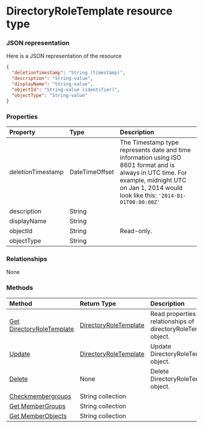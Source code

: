 # DirectoryRoleTemplate resource type



### JSON representation

Here is a JSON representation of the resource

<!-- {
  "blockType": "resource",
  "optionalProperties": [

  ],
  "@odata.type": "microsoft.graph.directoryroletemplate"
}-->

```json
{
  "deletionTimestamp": "String (timestamp)",
  "description": "String-value",
  "displayName": "String-value",
  "objectId": "String-value (identifier)",
  "objectType": "String-value"
}

```
### Properties
| Property	   | Type	|Description|
|:---------------|:--------|:----------|
|deletionTimestamp|DateTimeOffset|The Timestamp type represents date and time information using ISO 8601 format and is always in UTC time. For example, midnight UTC on Jan 1, 2014 would look like this: `'2014-01-01T00:00:00Z'`|
|description|String||
|displayName|String||
|objectId|String| Read-only.|
|objectType|String||

### Relationships
None


### Methods

| Method		   | Return Type	|Description|
|:---------------|:--------|:----------|
|[Get DirectoryRoleTemplate](../api/directoryroletemplate_get.md) | [DirectoryRoleTemplate](directoryroletemplate.md) |Read properties and relationships of directoryRoleTemplate object.|
|[Update](../api/directoryroletemplate_update.md) | [DirectoryRoleTemplate](directoryroletemplate.md)	|Update DirectoryRoleTemplate object. |
|[Delete](../api/directoryroletemplate_delete.md) | None |Delete DirectoryRoleTemplate object. |
|[Checkmembergroups](../api/directoryroletemplate_checkmembergroups.md)|String collection||
|[Get MemberGroups](../api/directoryroletemplate_getmembergroups.md)|String collection||
|[Get MemberObjects](../api/directoryroletemplate_getmemberobjects.md)|String collection||

<!-- uuid: 972508eb-009b-45ab-822e-fdc84c3a8ebf
2015-10-25 12:45:03 UTC -->
<!-- {
  "type": "#page.annotation",
  "description": "DirectoryRoleTemplate resource",
  "keywords": "",
  "section": "documentation",
  "tocPath": ""
}-->